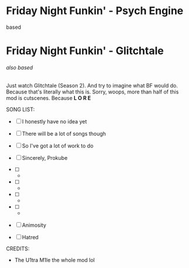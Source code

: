 # Friday Night Funkin' - Psych Engine
based
# Friday Night Funkin' - Glitchtale
###### also based

Just watch Glitchtale (Season 2). And try to imagine what BF would do. Because that's literally what this is. Sorry, woops, more than half of this mod is cutscenes. Because **L O R E**


SONG LIST:

- [ ] I honestly have no idea yet
- [ ] There will be a lot of songs though
- [ ] So I've got a lot of work to do
- [ ] Sincerely, Prokube
- [ ] -
- [ ] -
- [ ] -
- [ ] -
- [ ] Animosity
- [ ] Hatred


CREDITS:

- The U1tra M1le
the whole mod lol
